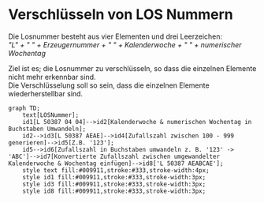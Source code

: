 # Verschlüsseln von LOS Nummern  
Die Losnummer besteht aus vier Elementen und drei Leerzeichen:  
*"L" + " " + Erzeugernummer + " " + Kalenderwoche + " " + numerischer Wochentag*  
  
Ziel ist es; die Losnummer zu verschlüsseln, so dass die einzelnen Elemente nicht mehr erkennbar sind.  
Die Verschlüsselung soll so sein, dass die einzelnen Elemente wiederherstellbar sind.  
   
```mermaid
graph TD;
    text[LOSNummer];
    id1[L 50387 04 04]-->id2[Kalenderwoche & numerischen Wochentag in Buchstaben Umwandeln];
    id2-->id3[L 50387 AEAE]-->id4[Zufallszahl zwischen 100 - 999 generieren]-->id5[Z.B. '123'];
    id5-->id6[Zufallszahl in Buchstaben umwandeln z. B. '123' -> 'ABC']-->id7[Konvertierte Zufallszahl zwischen umgewandelter Kalenderwoche & Wochentag einfügen]-->id8['L 50387 AEABCAE'];
    style text fill:#009911,stroke:#333,stroke-width:4px;
    style id1 fill:#009911,stroke:#333,stroke-width:3px;
    style id3 fill:#009911,stroke:#333,stroke-width:3px;
    style id8 fill:#009911,stroke:#333,stroke-width:3px;
```